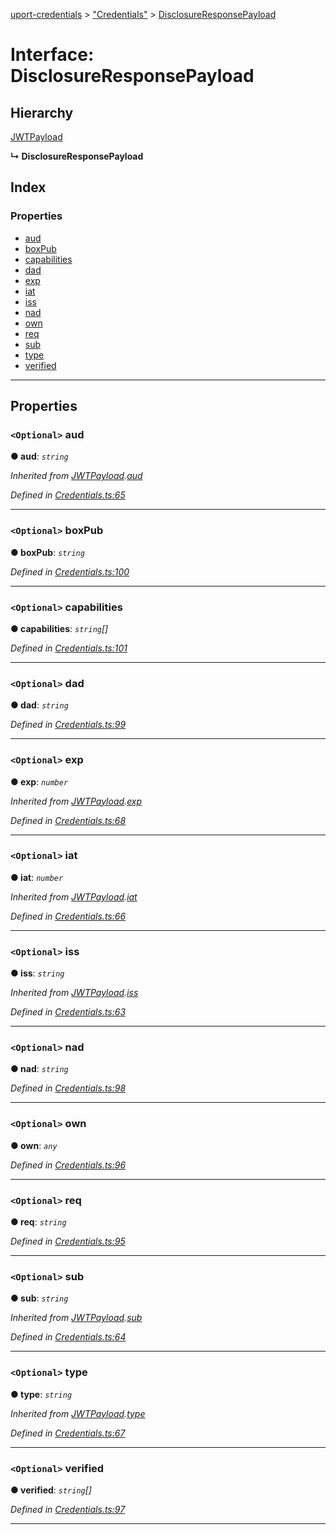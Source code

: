 [uport-credentials](../README.md) > ["Credentials"](../modules/_credentials_.md) > [DisclosureResponsePayload](../interfaces/_credentials_.disclosureresponsepayload.md)

# Interface: DisclosureResponsePayload

## Hierarchy

 [JWTPayload](_credentials_.jwtpayload.md)

**↳ DisclosureResponsePayload**

## Index

### Properties

* [aud](_credentials_.disclosureresponsepayload.md#aud)
* [boxPub](_credentials_.disclosureresponsepayload.md#boxpub)
* [capabilities](_credentials_.disclosureresponsepayload.md#capabilities)
* [dad](_credentials_.disclosureresponsepayload.md#dad)
* [exp](_credentials_.disclosureresponsepayload.md#exp)
* [iat](_credentials_.disclosureresponsepayload.md#iat)
* [iss](_credentials_.disclosureresponsepayload.md#iss)
* [nad](_credentials_.disclosureresponsepayload.md#nad)
* [own](_credentials_.disclosureresponsepayload.md#own)
* [req](_credentials_.disclosureresponsepayload.md#req)
* [sub](_credentials_.disclosureresponsepayload.md#sub)
* [type](_credentials_.disclosureresponsepayload.md#type)
* [verified](_credentials_.disclosureresponsepayload.md#verified)

---

## Properties

<a id="aud"></a>

### `<Optional>` aud

**● aud**: *`string`*

*Inherited from [JWTPayload](_credentials_.jwtpayload.md).[aud](_credentials_.jwtpayload.md#aud)*

*Defined in [Credentials.ts:65](https://github.com/uport-project/uport-credentials/blob/25b41e5/src/Credentials.ts#L65)*

___
<a id="boxpub"></a>

### `<Optional>` boxPub

**● boxPub**: *`string`*

*Defined in [Credentials.ts:100](https://github.com/uport-project/uport-credentials/blob/25b41e5/src/Credentials.ts#L100)*

___
<a id="capabilities"></a>

### `<Optional>` capabilities

**● capabilities**: *`string`[]*

*Defined in [Credentials.ts:101](https://github.com/uport-project/uport-credentials/blob/25b41e5/src/Credentials.ts#L101)*

___
<a id="dad"></a>

### `<Optional>` dad

**● dad**: *`string`*

*Defined in [Credentials.ts:99](https://github.com/uport-project/uport-credentials/blob/25b41e5/src/Credentials.ts#L99)*

___
<a id="exp"></a>

### `<Optional>` exp

**● exp**: *`number`*

*Inherited from [JWTPayload](_credentials_.jwtpayload.md).[exp](_credentials_.jwtpayload.md#exp)*

*Defined in [Credentials.ts:68](https://github.com/uport-project/uport-credentials/blob/25b41e5/src/Credentials.ts#L68)*

___
<a id="iat"></a>

### `<Optional>` iat

**● iat**: *`number`*

*Inherited from [JWTPayload](_credentials_.jwtpayload.md).[iat](_credentials_.jwtpayload.md#iat)*

*Defined in [Credentials.ts:66](https://github.com/uport-project/uport-credentials/blob/25b41e5/src/Credentials.ts#L66)*

___
<a id="iss"></a>

### `<Optional>` iss

**● iss**: *`string`*

*Inherited from [JWTPayload](_credentials_.jwtpayload.md).[iss](_credentials_.jwtpayload.md#iss)*

*Defined in [Credentials.ts:63](https://github.com/uport-project/uport-credentials/blob/25b41e5/src/Credentials.ts#L63)*

___
<a id="nad"></a>

### `<Optional>` nad

**● nad**: *`string`*

*Defined in [Credentials.ts:98](https://github.com/uport-project/uport-credentials/blob/25b41e5/src/Credentials.ts#L98)*

___
<a id="own"></a>

### `<Optional>` own

**● own**: *`any`*

*Defined in [Credentials.ts:96](https://github.com/uport-project/uport-credentials/blob/25b41e5/src/Credentials.ts#L96)*

___
<a id="req"></a>

### `<Optional>` req

**● req**: *`string`*

*Defined in [Credentials.ts:95](https://github.com/uport-project/uport-credentials/blob/25b41e5/src/Credentials.ts#L95)*

___
<a id="sub"></a>

### `<Optional>` sub

**● sub**: *`string`*

*Inherited from [JWTPayload](_credentials_.jwtpayload.md).[sub](_credentials_.jwtpayload.md#sub)*

*Defined in [Credentials.ts:64](https://github.com/uport-project/uport-credentials/blob/25b41e5/src/Credentials.ts#L64)*

___
<a id="type"></a>

### `<Optional>` type

**● type**: *`string`*

*Inherited from [JWTPayload](_credentials_.jwtpayload.md).[type](_credentials_.jwtpayload.md#type)*

*Defined in [Credentials.ts:67](https://github.com/uport-project/uport-credentials/blob/25b41e5/src/Credentials.ts#L67)*

___
<a id="verified"></a>

### `<Optional>` verified

**● verified**: *`string`[]*

*Defined in [Credentials.ts:97](https://github.com/uport-project/uport-credentials/blob/25b41e5/src/Credentials.ts#L97)*

___

